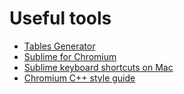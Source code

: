 # Useful tools

* [Tables Generator](http://www.tablesgenerator.com/)
* [Sublime for Chromium](https://chromium.googlesource.com/chromium/src/+/master/docs/sublime_ide.md)
* [Sublime keyboard shortcuts on Mac](http://docs.sublimetext.info/en/latest/reference/keyboard_shortcuts_osx.html)
* [Chromium C++ style guide](https://chromium.googlesource.com/chromium/src/+/master/styleguide/c++/c++.md)
